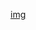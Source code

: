 [img](https://github.com/lderr4/Wikipedia-Search-Engine-Recommendation-System/blob/main/CSCI%204022%20Final%20Project%20Report.png)


